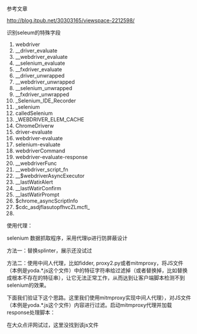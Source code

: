 参考文章

http://blog.itpub.net/30303165/viewspace-2212598/



识别seleum的特殊字段

1. webdriver  
2. __driver_evaluate  
3. __webdriver_evaluate  
4. __selenium_evaluate  
5. __fxdriver_evaluate  
6. __driver_unwrapped  
7. __webdriver_unwrapped  
8. __selenium_unwrapped  
9. __fxdriver_unwrapped  
10. _Selenium_IDE_Recorder  
11. _selenium  
12. calledSelenium  
13. _WEBDRIVER_ELEM_CACHE  
14. ChromeDriverw  
15. driver-evaluate  
16. webdriver-evaluate  
17. selenium-evaluate  
18. webdriverCommand  
19. webdriver-evaluate-response  
20. __webdriverFunc  
21. __webdriver_script_fn  
22. __$webdriverAsyncExecutor  
23. __lastWatirAlert  
24. __lastWatirConfirm  
25. __lastWatirPrompt  
26. $chrome_asyncScriptInfo  
27. $cdc_asdjflasutopfhvcZLmcfl_ 
28. 

使用代理：

selenium 数据抓取程序，采用代理ip进行防屏蔽设计 

方法一：替换splinter，展示还没试过

方法二：使用中间人代理，比如fidder, proxy2.py或者mitmproxy，将JS文件（本例是yoda.*.js这个文件）中的特征字符串给过滤掉（或者替换掉，比如替换成根本不存在的特征串），让它无法正常工作，从而达到让客户端脚本检测不到selenium的效果。

下面我们验证下这个思路。这里我们使用mitmproxy实现中间人代理），对JS文件（本例是yoda.*.js这个文件）内容进行过滤。启动mitmproxy代理并加载response处理脚本：

在大众点评网试过，这里没找到该js文件

